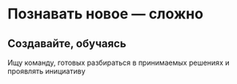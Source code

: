 # Познавать новое — сложно
## Создавайте, обучаясь
Ищу команду, готовых разбираться в принимаемых решениях и проявлять инициативу
